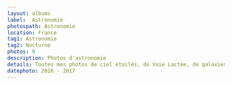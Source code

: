```yaml
---
layout: albums
label:  Astronomie
photospath: Astronomie
location: France
tag1: Astronomie
tag2: Nocturne
photos: 9
description: Photos d'astronomie
details: Toutes mes photos de ciel étoilés, de Voie Lactée, de galaxies etc. C'est mon genre de photos préferé, celui qui permet de voir l'invisible pour nos yeux. Je suis impatient de découvrir et de photographier le ciel réputé de la Nouvelle Zélande !
datephoto: 2016 - 2017
---
```


